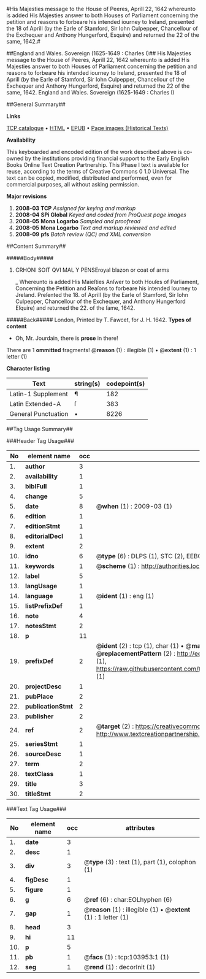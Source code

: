 #His Majesties message to the House of Peeres, Aprill 22, 1642 whereunto is added His Majesties answer to both Houses of Parliament concerning the petition and reasons to forbeare his intended iourney to Ireland, presented the 18 of Aprill (by the Earle of Stamford, Sir Iohn Culpepper, Chancellour of the Exchequer and Anthony Hungerford, Esquire) and returned the 22 of the same, 1642.#

##England and Wales. Sovereign (1625-1649 : Charles I)##
His Majesties message to the House of Peeres, Aprill 22, 1642 whereunto is added His Majesties answer to both Houses of Parliament concerning the petition and reasons to forbeare his intended iourney to Ireland, presented the 18 of Aprill (by the Earle of Stamford, Sir Iohn Culpepper, Chancellour of the Exchequer and Anthony Hungerford, Esquire) and returned the 22 of the same, 1642.
England and Wales. Sovereign (1625-1649 : Charles I)

##General Summary##

**Links**

[TCP catalogue](http://www.ota.ox.ac.uk/tcp/)  • 
[HTML](http://tei.it.ox.ac.uk/tcp/Texts-HTML/free/A31/A31999.html)  • 
[EPUB](http://tei.it.ox.ac.uk/tcp/Texts-EPUB/free/A31/A31999.epub) • 
[Page images (Historical Texts)](https://data.historicaltexts.jisc.ac.uk/view?pubId=eebo-15585248e&pageId=eebo-15585248e-103953-1)

**Availability**

This keyboarded and encoded edition of the
	       work described above is co-owned by the institutions
	       providing financial support to the Early English Books
	       Online Text Creation Partnership. This Phase I text is
	       available for reuse, according to the terms of Creative
	       Commons 0 1.0 Universal. The text can be copied,
	       modified, distributed and performed, even for
	       commercial purposes, all without asking permission.

**Major revisions**

1. __2008-03__ __TCP__ *Assigned for keying and markup*
1. __2008-04__ __SPi Global__ *Keyed and coded from ProQuest page images*
1. __2008-05__ __Mona Logarbo__ *Sampled and proofread*
1. __2008-05__ __Mona Logarbo__ *Text and markup reviewed and edited*
1. __2008-09__ __pfs__ *Batch review (QC) and XML conversion*

##Content Summary##

#####Body#####

1. CRHONI SOIT QVI MAL Y PENSEroyal blazon or coat of arms

    _ Whereunto is added His Maieſties Anſwer to both Houſes of Parliament, Concerning the Petition and Reaſons to forbeare his intended Iourney to Jreland. Preſented the 18. of Aprill (by the Earle of Stamford, Sir Iohn Culpepper, Chancellour of the Exchequer, and Anthony Hungerford Eſquire) and returned the 22. of the ſame, 1642.

#####Back#####
London, Printed by T. Fawcet, for J. H. 1642.
**Types of content**

  * Oh, Mr. Jourdain, there is **prose** in there!

There are 1 **ommitted** fragments! 
 @__reason__ (1) : illegible (1)  •  @__extent__ (1) : 1 letter (1)

**Character listing**


|Text|string(s)|codepoint(s)|
|---|---|---|
|Latin-1 Supplement|¶|182|
|Latin Extended-A|ſ|383|
|General Punctuation|•|8226|

##Tag Usage Summary##

###Header Tag Usage###

|No|element name|occ|attributes|
|---|---|---|---|
|1.|__author__|3||
|2.|__availability__|1||
|3.|__biblFull__|1||
|4.|__change__|5||
|5.|__date__|8| @__when__ (1) : 2009-03 (1)|
|6.|__edition__|1||
|7.|__editionStmt__|1||
|8.|__editorialDecl__|1||
|9.|__extent__|2||
|10.|__idno__|6| @__type__ (6) : DLPS (1), STC (2), EEBO-CITATION (1), OCLC (1), VID (1)|
|11.|__keywords__|1| @__scheme__ (1) : http://authorities.loc.gov/ (1)|
|12.|__label__|5||
|13.|__langUsage__|1||
|14.|__language__|1| @__ident__ (1) : eng (1)|
|15.|__listPrefixDef__|1||
|16.|__note__|4||
|17.|__notesStmt__|2||
|18.|__p__|11||
|19.|__prefixDef__|2| @__ident__ (2) : tcp (1), char (1)  •  @__matchPattern__ (2) : ([0-9\-]+):([0-9IVX]+) (1), (.+) (1)  •  @__replacementPattern__ (2) : http://eebo.chadwyck.com/downloadtiff?vid=$1&page=$2 (1), https://raw.githubusercontent.com/textcreationpartnership/Texts/master/tcpchars.xml#$1 (1)|
|20.|__projectDesc__|1||
|21.|__pubPlace__|2||
|22.|__publicationStmt__|2||
|23.|__publisher__|2||
|24.|__ref__|2| @__target__ (2) : https://creativecommons.org/publicdomain/zero/1.0/ (1), http://www.textcreationpartnership.org/docs/. (1)|
|25.|__seriesStmt__|1||
|26.|__sourceDesc__|1||
|27.|__term__|2||
|28.|__textClass__|1||
|29.|__title__|3||
|30.|__titleStmt__|2||


###Text Tag Usage###

|No|element name|occ|attributes|
|---|---|---|---|
|1.|__date__|3||
|2.|__desc__|1||
|3.|__div__|3| @__type__ (3) : text (1), part (1), colophon (1)|
|4.|__figDesc__|1||
|5.|__figure__|1||
|6.|__g__|6| @__ref__ (6) : char:EOLhyphen (6)|
|7.|__gap__|1| @__reason__ (1) : illegible (1)  •  @__extent__ (1) : 1 letter (1)|
|8.|__head__|3||
|9.|__hi__|11||
|10.|__p__|5||
|11.|__pb__|1| @__facs__ (1) : tcp:103953:1 (1)|
|12.|__seg__|1| @__rend__ (1) : decorInit (1)|
